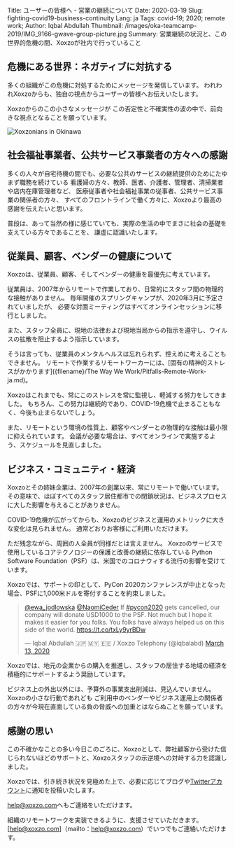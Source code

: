 Title: ユーザーの皆様へ - 営業の継続について
Date: 2020-03-19
Slug: fighting-covid19-business-continuity
Lang: ja
Tags: covid-19; 2020; remote work;
Author: Iqbal Abdullah 
Thumbnail: /images/oka-teamcamp-2019/IMG_9166-gwave-group-picture.jpg
Summary: 営業継続の状況と、この世界的危機の間、Xoxzoが社内で行っていること

## 危機にある世界：ネガティブに対抗する

多くの組織がこの危機に対処するためにメッセージを発信しています。
われわれXoxzoからも、独自の視点からユーザーの皆様へお伝えいたします。

Xoxzoからのこの小さなメッセージが この否定性と不確実性の波の中で、前向きな視点となることを願っています。

![Xoxzonians in Okinawa](/images/oka-teamcamp-2019/IMG_9071-syuri-jo.jpg)

## 社会福祉事業者、公共サービス事業者の方々への感謝

多くの人々が自宅待機の間でも、必要な公共のサービスの継続提供のためにたゆまず職務を続けている
看護婦の方々、教師、医者、介護者、管理者、清掃業者や店内在庫管理者など、
医療従事者や社会福祉事業の従事者、公共サービス事業の関係者の方々、
すべてのフロントラインで働く方々に、Xoxzoより最高の感謝を伝えたいと思います。

普段は、あって当然の様に感じていても、実際の生活の中でまさに社会の基礎を支えている方々であることを、
謙虚に認識いたします。


## 従業員、顧客、ベンダーの健康について

Xoxzoは、従業員、顧客、そしてベンダーの健康を最優先に考えています。

従業員は、2007年からリモートで作業しており、日常的にスタッフ間の物理的な接触がありません。 
毎年開催のスプリングキャンプが、2020年3月に予定されていましたが、
必要な対面ミーティングはすべてオンラインセッションに移行としました。

また、スタッフ全員に、現地の法律および現地当局からの指示を遵守し、ウイルスの拡散を阻止するよう指示しています。

そうは言っても、従業員のメンタルヘルスは忘れられず、控えめに考えることもできません。 
リモートで作業するリモートワーカーには、[固有の精神的ストレスがかかります]({filename}/The Way We Work/Pitfalls-Remote-Work-ja.md)。

Xoxzoはこれまでも、常にこのストレスを常に監視し、軽減する努力をしてきました。
もちろん、この努力は継続的であり、COVID-19危機で止まることもなく、今後も止まらないでしょう。

また、リモートという環境の性質上、顧客やベンダーとの物理的な接触は最小限に抑えられています。 
会議が必要な場合は、すべてオンラインで実施するよう、スケジュールを見直しました。

## ビジネス・コミュニティ・経済

Xoxzoとその姉妹企業は、2007年の創業以来、常にリモートで働いています。
その意味で、ほぼすべてのスタッフ居住都市での閉鎖状況は、ビジネスプロセスに大した影響を与えることがありません。

COVID-19危機が広がってからも、Xoxzoのビジネスと運用のメトリックに大きな変化は見られません。 
通常どおりお客様にご利用いただけます。

ただ残念ながら、周囲の人全員が同様だとは言えません。 
Xoxzoのサービスで使用しているコアテクノロジーの保護と改善の継続に依存している
Python Software Foundation（PSF）は、米国でのコロナウィする流行の影響を受けています。

Xoxzoでは、サポートの印として、PyCon 2020カンファレンスが中止となった場合、PSFに1,000米ドルを寄付することを約束しました。

<blockquote class="twitter-tweet"><p lang="en" dir="ltr"><a href="https://twitter.com/ewa_jodlowska?ref_src=twsrc%5Etfw">@ewa_jodlowska</a> <a href="https://twitter.com/NaomiCeder?ref_src=twsrc%5Etfw">@NaomiCeder</a> If <a href="https://twitter.com/hashtag/pycon2020?src=hash&amp;ref_src=twsrc%5Etfw">#pycon2020</a> gets cancelled, our company will donate USD1000 to the PSF. Not much but I hope it makes it easier for you folks. You folks have always helped us on this side of the world. <a href="https://t.co/txLy9yrBDw">https://t.co/txLy9yrBDw</a></p>&mdash; Iqbal Abdullah 🇯🇵 🇲🇾 🇪🇪 / Xoxzo Telephony (@iqbalabd) <a href="https://twitter.com/iqbalabd/status/1238477812077441024?ref_src=twsrc%5Etfw">March 13, 2020</a></blockquote> <script async src="https://platform.twitter.com/widgets.js" charset="utf-8"></script>


Xoxzoでは、地元の企業からの購入を推進し、スタッフの居住する地域の経済を積極的にサポートするよう奨励しています。

ビジネス上の外出以外には、予算外の事業支出削減は、見込んでいません。Xoxzoの小さな行動であれども ご利用中のベンダーやビジネス運用上の関係者の方々が今現在直面している負の脅威への加重とはならぬことを願っています。

## 感謝の思い

この不確かなことの多い今日このごろに、Xoxzoとして、弊社顧客から受けた信じられないほどのサポートと、Xoxzoスタッフの示逆境への対峙する力を認識しました。

Xoxzoでは、引き続き状況を見極めた上で、必要に応じてブログや[Twitterアカウント](https://twitter.com/xoxzocom)に通知を投稿いたします。

[help@xoxzo.com](mailto:help@xoxzo.com)へもご連絡をいただけます。

組織のリモートワークを実装できるように、支援させていただきます。 [help@xoxzo.com]（mailto：help@xoxzo.com）でいつでもご連絡いただけます。
